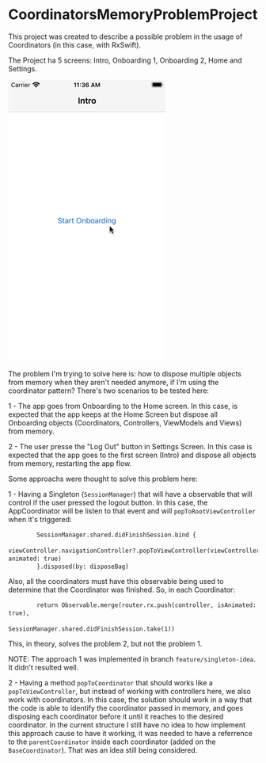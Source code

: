 # CoordinatorsMemoryProblemProject

This project was created to describe a possible problem in the usage of Coordinators (in this case, with RxSwift).

The Project ha 5 screens: Intro, Onboarding 1, Onboarding 2, Home and Settings.

![](resources/problem.gif)

The problem I'm trying to solve here is: how to dispose multiple objects from memory when they aren't needed anymore, if I'm using the coordinator pattern?
There's two scenarios to be tested here:

1 - The app goes from Onboarding to the Home screen. In this case, is expected that the app keeps at the Home Screen but dispose all Onboarding objects (Coordinators, Controllers, ViewModels and Views) from memory.

2 - The user presse the "Log Out" button in Settings Screen. In this case is expected that the app goes to the first screen (Intro) and dispose all objects from memory, restarting the app flow.

Some approachs were thought to solve this problem here:

1 - Having a Singleton (`SessionManager`) that will have a observable that will control if the user pressed the logout button. In this case, the AppCoordinator will be listen to that event and will `popToRootViewController` when it's triggered:
```
        SessionManager.shared.didFinishSession.bind {
            viewController.navigationController?.popToViewController(viewController, animated: true)
        }.disposed(by: disposeBag)
```

Also, all the coordinators must have this observable being used to determine that the Coordinator was finished. So, in each Coordinator:
```
        return Observable.merge(router.rx.push(controller, isAnimated: true),
                                SessionManager.shared.didFinishSession.take(1))
```

This, in theory, solves the problem 2, but not the problem 1.

NOTE: The approach 1 was implemented in branch `feature/singleton-idea`. It didn't resulted well.

2 - Having a method `popToCoordinator` that should works like a `popToViewController`, but instead of working with controllers here, we also work with coordinators. In this case, the solution should work in a way that the code is able to identify the coordinator passed in memory, and goes disposing each coordinator before it until it reaches to the desired coordinator. In the current structure I still have no idea to how implement this approach cause to have it working, it was needed to have a referrence to the `parentCoordinator` inside each coordinator (added on the `BaseCoordinator`). That was an idea still being considered.
